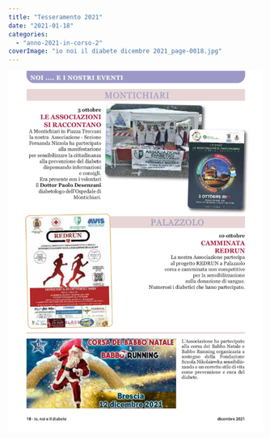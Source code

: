 ```yaml
---
title: "Tesseramento 2021"
date: "2021-01-18"
categories: 
  - "anno-2021-in-corso-2"
coverImage: "io noi il diabete dicembre 2021_page-0018.jpg"
---
```


![](images/io%20noi%20il%20diabete%20dicembre%202021_page-0018.jpg)
